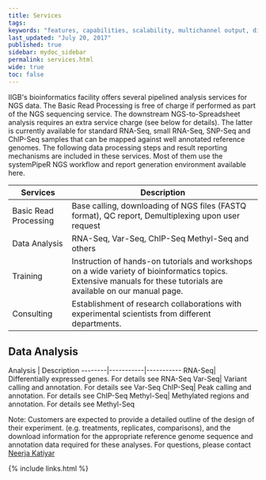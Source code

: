 ```yaml
---
title: Services
tags:
keywords: "features, capabilities, scalability, multichannel output, dita, hats, comparison, benefits"
last_updated: "July 20, 2017"
published: true
sidebar: mydoc_sidebar
permalink: services.html
wide: true
toc: false
---
```


IIGB's bioinformatics facility offers several pipelined analysis services for NGS data. The Basic Read Processing is free of charge if performed as part of the NGS sequencing service. The downstream NGS-to-Spreadsheet analysis requires an extra service charge (see below for details). The latter is currently available for standard RNA-Seq, small RNA-Seq, SNP-Seq and ChIP-Seq samples that can be mapped against well annotated reference genomes. The following data processing steps and result reporting mechanisms are included in these services. Most of them use the systemPipeR NGS workflow and report generation environment available here.

Services | Description
--------|-----------
Basic Read Processing | Base calling, downloading of NGS files (FASTQ format), QC report, Demultiplexing upon user request
Data Analysis | RNA-Seq, Var-Seq, ChIP-Seq Methyl-Seq and others
Training | Instruction of hands-on tutorials and workshops on a wide variety of bioinformatics topics. Extensive manuals for these tutorials are available on our manual page.
Consulting | Establishment of research collaborations with experimental scientists from different departments.


## Data Analysis

Analysis | Description
--------|-----------|-----------
RNA-Seq| Differentially expressed genes. For details see RNA-Seq
Var-Seq| Variant calling and annotation. For details see Var-Seq
ChIP-Seq| Peak calling and annotation. For details see ChIP-Seq
Methyl-Seq| Methylated regions and annotation. For details see Methyl-Seq

Note: Customers are expected to provide a detailed outline of the design of their experiment. (e.g. treatments, replicates, comparisons), and the download information for the appropriate reference genome sequence and annotation data required for these analyses. For questions, please contact [Neerja Katiyar](mailto:neerja.katiyar@ucr.edu)

{% include links.html %}
